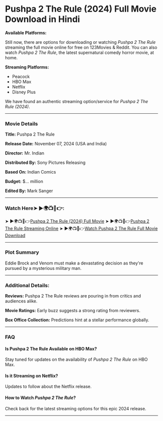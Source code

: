 # Pushpa 2 The Rule (2024) Full Movie Download in Hindi

**Available Platforms:**

Still now, there are options for downloading or watching *Pushpa 2 The Rule* streaming the full movie online for free on 123Movies & Reddit. You can also watch *Pushpa 2 The Rule*, the latest supernatural comedy horror movie, at home. 

**Streaming Platforms:**

- Peacock
- HBO Max
- Netflix
- Disney Plus

We have found an authentic streaming option/service for *Pushpa 2 The Rule (2024)*.

---

### Movie Details

**Title:** Pushpa 2 The Rule

**Release Date:** November 07, 2024 (USA and India)  

**Director:** Mr. Indian

**Distributed By:** Sony Pictures Releasing

**Based On:** Indian Comics

**Budget:** $... million

**Edited By:** Mark Sanger

---

### Watch Here➤ ►🌍📺📱👉:

➤ ►🌍📺📱👉[Pushpa 2 The Rule (2024) Full Movie](https://sites.google.com/view/pushpa-2-movies-download-hindi/)
➤ ►🌍📺📱👉[Pushpa 2 The Rule Streaming Online](https://sites.google.com/view/pushpa-2-movies-download-hindi/)
➤ ►🌍📺📱👉[Watch Pushpa 2 The Rule Full Movie Download](https://sites.google.com/view/pushpa-2-movies-download-hindi/)

---

### Plot Summary

Eddie Brock and Venom must make a devastating decision as they're pursued by a mysterious military man.

---

### Additional Details:

**Reviews:** Pushpa 2 The Rule reviews are pouring in from critics and audiences alike. 

**Movie Ratings:** Early buzz suggests a strong rating from reviewers. 

**Box Office Collection:** Predictions hint at a stellar performance globally.

---

### FAQ

#### Is Pushpa 2 The Rule Available on HBO Max?  
Stay tuned for updates on the availability of *Pushpa 2 The Rule* on HBO Max.

#### Is it Streaming on Netflix?  
Updates to follow about the Netflix release.

#### How to Watch *Pushpa 2 The Rule*?  
Check back for the latest streaming options for this epic 2024 release.

---

